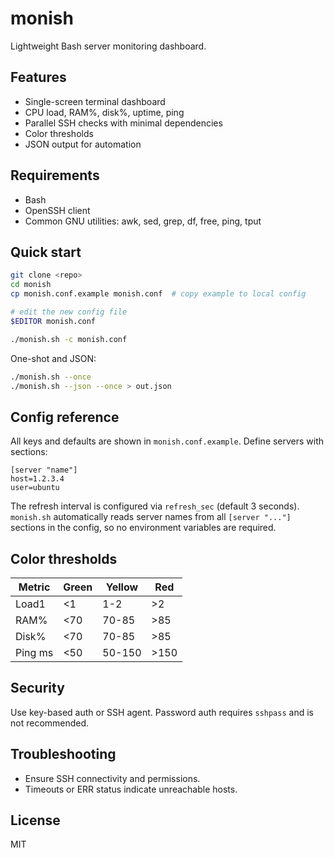 # monish

Lightweight Bash server monitoring dashboard.

## Features
- Single-screen terminal dashboard
- CPU load, RAM%, disk%, uptime, ping
- Parallel SSH checks with minimal dependencies
- Color thresholds
- JSON output for automation

## Requirements
- Bash
- OpenSSH client
- Common GNU utilities: awk, sed, grep, df, free, ping, tput

## Quick start
```bash
git clone <repo>
cd monish
cp monish.conf.example monish.conf  # copy example to local config

# edit the new config file
$EDITOR monish.conf

./monish.sh -c monish.conf
```

One-shot and JSON:
```bash
./monish.sh --once
./monish.sh --json --once > out.json
```

## Config reference
All keys and defaults are shown in `monish.conf.example`. Define servers with sections:
```
[server "name"]
host=1.2.3.4
user=ubuntu
```

The refresh interval is configured via `refresh_sec` (default 3 seconds). `monish.sh` automatically reads server names from all `[server "..."]` sections in the config, so no environment variables are required.

## Color thresholds
| Metric | Green | Yellow | Red |
|--------|-------|--------|-----|
| Load1  | <1    | 1-2    | >2  |
| RAM%   | <70   | 70-85  | >85 |
| Disk%  | <70   | 70-85  | >85 |
| Ping ms| <50   | 50-150 | >150 |

## Security
Use key-based auth or SSH agent. Password auth requires `sshpass` and is not recommended.

## Troubleshooting
- Ensure SSH connectivity and permissions.
- Timeouts or ERR status indicate unreachable hosts.

## License
MIT
